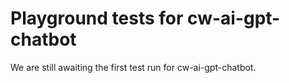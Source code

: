 # Playground tests for cw-ai-gpt-chatbot
We are still awaiting the first test run for cw-ai-gpt-chatbot.
